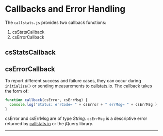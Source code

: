 
# Callbacks and Error Handling

The `callstats.js` provides two callback functions:

1. csStatsCallback
2. csErrorCallback

## csStatsCallback

## csErrorCallback

To report different success and failure cases, they can occur during `initialize()` or sending measurements to [callstats.io]({{site.callstats.backend-url}}). The callback takes the form of:

```javascript
function callback(csError, csErrMsg) {
  console.log("Status: errCode= " + csError + " errMsg= " + csErrMsg ); }
}
```

csError and csErrMsg are of type _String_. `csErrMsg` is a descriptive error returned by [callstats.io]({{site.callstats.backend-url}}) or the jQuery library.


---